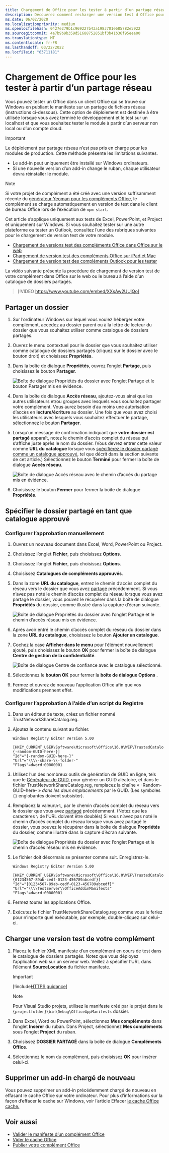 ```yaml
---
title: Chargement de Office pour les tester à partir d’un partage réseau
description: Découvrez comment recharger une version test d Office pour le test à partir d’un partage réseau
ms.date: 06/02/2020
ms.localizationpriority: medium
ms.openlocfilehash: 0427e279b1c969227b43a1983701e685782e5922
ms.sourcegitcommit: 4a7b9b9b359d51688752851bf3b41b36f95eea00
ms.translationtype: MT
ms.contentlocale: fr-FR
ms.lasthandoff: 03/22/2022
ms.locfileid: "63711181"
---
```

# <a name="sideload-office-add-ins-for-testing-from-a-network-share"></a>Chargement de Office pour les tester à partir d’un partage réseau

Vous pouvez tester un Office dans un client Office qui se trouve sur Windows en publiant le manifeste sur un partage de fichiers réseau (instructions ci-dessous). Cette option de déploiement est destinée à être utilisée lorsque vous avez terminé le développement et le test sur un localhost et que vous souhaitez tester le module à partir d’un serveur non local ou d’un compte cloud.

> [!IMPORTANT]
> Le déploiement par partage réseau n’est pas pris en charge pour les modules de production. Cette méthode présente les limitations suivantes.
>
> - Le add-in peut uniquement être installé sur Windows ordinateurs.
> - Si une nouvelle version d’un add-in change le ruban, chaque utilisateur devra réinstaller le module.

> [!NOTE]
> Si votre projet de complément a été créé avec une version suffisamment récente du [générateur Yeoman pour les compléments Office](../develop/yeoman-generator-overview.md), le complément se charge automatiquement en version de test dans le client de bureau Office lors de l’exécution de `npm start`.

Cet article s’applique uniquement aux tests de Excel, PowerPoint, et Project et uniquement sur Windows. Si vous souhaitez tester sur une autre plateforme ou tester un Outlook, consultez l’une des rubriques suivantes pour le chargement de version test de votre module.

- [Chargement de versions test des compléments Office dans Office sur le web](sideload-office-add-ins-for-testing.md)
- [Chargement de version test des compléments Office sur iPad et Mac](sideload-an-office-add-in-on-ipad-and-mac.md)
- [Chargement de version test des compléments Outlook pour les tester](../outlook/sideload-outlook-add-ins-for-testing.md)

La vidéo suivante présente la procédure de chargement de version test de votre complément dans Office sur le web ou le bureau à l’aide d’un catalogue de dossiers partagés.  

> [!VIDEO https://www.youtube.com/embed/XXsAw2UUiQo]

## <a name="share-a-folder"></a>Partager un dossier

1. Sur l’ordinateur Windows sur lequel vous voulez héberger votre complément, accédez au dossier parent ou à la lettre de lecteur du dossier que vous souhaitez utiliser comme catalogue de dossiers partagés.

1. Ouvrez le menu contextuel pour le dossier que vous souhaitez utiliser comme catalogue de dossiers partagés (cliquez sur le dossier avec le bouton droit) et choisissez **Propriétés**.

1. Dans la boîte de dialogue **Propriétés**, ouvrez l’onglet **Partage**, puis choisissez le bouton **Partager**.

    ![Boîte de dialogue Propriétés du dossier avec l’onglet Partage et le bouton Partager mis en évidence.](../images/sideload-windows-properties-dialog.png)

1. Dans la boîte de dialogue **Accès réseau**, ajoutez-vous ainsi que les autres utilisateurs et/ou groupes avec lesquels vous souhaitez partager votre complément. Vous aurez besoin d’au moins une autorisation d’accès en **lecture/écriture** au dossier. Une fois que vous avez choisi les utilisateurs avec lesquels vous souhaitez effectuer le partage, sélectionnez le bouton **Partager**.

1. Lorsqu’un message de confirmation indiquant que **votre dossier est partagé** apparaît, notez le chemin d’accès complet du réseau qui s’affiche juste après le nom du dossier. (Vous devrez entrer cette valeur comme **URL du catalogue** lorsque vous [spécifierez le dossier partagé comme un catalogue approuvé](#specify-the-shared-folder-as-a-trusted-catalog), tel que décrit dans la section suivante de cet article.) Sélectionnez le bouton **Terminé** pour fermer la boîte de dialogue **Accès réseau**.

   ![Boîte de dialogue Accès réseau avec le chemin d’accès du partage mis en évidence.](../images/sideload-windows-network-access-dialog.png)

1. Choisissez le bouton **Fermer** pour fermer la boîte de dialogue **Propriétés**.

## <a name="specify-the-shared-folder-as-a-trusted-catalog"></a>Spécifier le dossier partagé en tant que catalogue approuvé

### <a name="configure-the-trust-manually"></a>Configurer l’approbation manuellement

1. Ouvrez un nouveau document dans Excel, Word, PowerPoint ou Project.

1. Choisissez l’onglet **Fichier**, puis choisissez **Options**.

1. Choisissez l’onglet **Fichier**, puis choisissez **Options**.

1. Choisissez **Catalogues de compléments approuvés**.

1. Dans la zone **URL du catalogue**, entrez le chemin d’accès complet du réseau vers le dossier que vous avez [partagé](#share-a-folder) précédemment. Si vous n’avez pas noté le chemin d’accès complet du réseau lorsque vous avez partagé le dossier, vous pouvez le récupérer dans la boîte de dialogue **Propriétés** du dossier, comme illustré dans la capture d’écran suivante.

    ![Boîte de dialogue Propriétés du dossier avec l’onglet Partage et le chemin d’accès réseau mis en évidence.](../images/sideload-windows-properties-dialog-2.png)

1. Après avoir entré le chemin d’accès complet du réseau du dossier dans la zone **URL du catalogue**, choisissez le bouton **Ajouter un catalogue**.

1. Cochez la case **Afficher dans le menu** pour l’élément nouvellement ajouté, puis choisissez le bouton **OK** pour fermer la boîte de dialogue **Centre de gestion de la confidentialité**. 

    ![Boîte de dialogue Centre de confiance avec le catalogue sélectionné.](../images/sideload-windows-trust-center-dialog.png)

1. Sélectionnez le **bouton OK** pour fermer la **boîte de dialogue Options** .

1. Fermez et ouvrez de nouveau l’application Office afin que vos modifications prennent effet.

### <a name="configure-the-trust-with-a-registry-script"></a>Configurer l’approbation à l’aide d’un script du Registre

1. Dans un éditeur de texte, créez un fichier nommé TrustNetworkShareCatalog.reg.

1. Ajoutez le contenu suivant au fichier.

    ```text
    Windows Registry Editor Version 5.00

    [HKEY_CURRENT_USER\Software\Microsoft\Office\16.0\WEF\TrustedCatalogs\{-random-GUID-here-}]
    "Id"="{-random-GUID-here-}"
    "Url"="\\\\-share-\\-folder-"
    "Flags"=dword:00000001
    ```

1. Utilisez l’un des nombreux outils de génération de GUID en ligne, tels que le [Générateur de GUID](https://guidgenerator.com/), pour générer un GUID aléatoire, et dans le fichier TrustNetworkShareCatalog.reg, remplacez la chaîne « -Random-GUID-here- » *dans les deux emplacements* par le GUID. (Les symboles `{}` englobantes doivent subsister).

1. Remplacez la valeur`Url`, par le chemin d’accès complet du réseau vers le dossier que vous avez [partagé](#share-a-folder) précédemment. (Notez que les caractères `\` de l’URL doivent être doublés) Si vous n’avez pas noté le chemin d’accès complet du réseau lorsque vous avez partagé le dossier, vous pouvez le récupérer dans la boîte de dialogue **Propriétés** du dossier, comme illustré dans la capture d’écran suivante.

    ![Boîte de dialogue Propriétés du dossier avec l’onglet Partage et le chemin d’accès réseau mis en évidence.](../images/sideload-windows-properties-dialog-2.png)

1. Le fichier doit désormais se présenter comme suit. Enregistrez-le.

    ```text
    Windows Registry Editor Version 5.00

    [HKEY_CURRENT_USER\Software\Microsoft\Office\16.0\WEF\TrustedCatalogs\{01234567-89ab-cedf-0123-456789abcedf}]
    "Id"="{01234567-89ab-cedf-0123-456789abcedf}"
    "Url"="\\\\TestServer\\OfficeAddinManifests"
    "Flags"=dword:00000001
    ```

1. Fermez *toutes* les applications Office.

1. Exécutez le fichier TrustNetworkShareCatalog.reg comme vous le feriez pour n’importe quel exécutable, par exemple, double-cliquez sur celui-ci.

## <a name="sideload-your-add-in"></a>Charger une version test de votre complément

1. Placez le fichier XML manifeste d’un complément en cours de test dans le catalogue de dossiers partagés. Notez que vous déployez l’application web sur un serveur web. Veillez à spécifier l’URL dans l’élément **SourceLocation** du fichier manifeste.

    > [!IMPORTANT]
    > [!include[HTTPS guidance](../includes/https-guidance.md)]

    > [!NOTE]
    > Pour Visual Studio projets, utilisez le manifeste créé par le projet dans le `{projectfolder}\bin\Debug\OfficeAppManifests` dossier.

1. Dans Excel, Word ou PowerPoint, sélectionnez **Mes compléments** dans l’onglet **Insérer** du ruban. Dans Project, sélectionnez **Mes compléments** sous l’onglet **Project** du ruban.

1. Choisissez **DOSSIER PARTAGÉ** dans la boîte de dialogue **Compléments Office**.

1. Sélectionnez le nom du complément, puis choisissez **OK** pour insérer celui-ci.

## <a name="remove-a-sideloaded-add-in"></a>Supprimer un add-in chargé de nouveau

Vous pouvez supprimer un add-in précédemment chargé de nouveau en effasant le cache Office sur votre ordinateur. Pour plus d’informations sur la façon d’effacer le cache sur Windows, voir l’article Effacer [le cache Office cache.](clear-cache.md#clear-the-office-cache-on-windows)

## <a name="see-also"></a>Voir aussi

- [Valider le manifeste d’un complément Office](troubleshoot-manifest.md)
- [Vider le cache Office](clear-cache.md)
- [Publier votre complément Office](../publish/publish.md)
